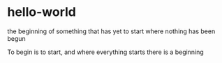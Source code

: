 # hello-world
the beginning of something that has yet to start where nothing has been begun

To begin is to start, and where everything starts there is a beginning
